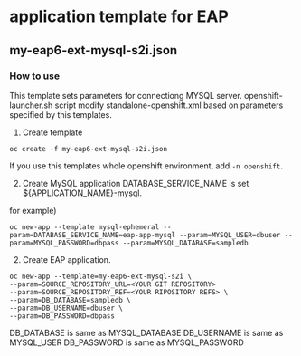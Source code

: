 # application template for EAP
## my-eap6-ext-mysql-s2i.json

### How to use
This template sets parameters for connectiong MYSQL server. 
openshift-launcher.sh script modify standalone-openshift.xml based on parameters specified by this templates.

1. Create template
```
oc create -f my-eap6-ext-mysql-s2i.json
```
If you use this templates whole openshift environment, add `-n openshift`.

2. Create MySQL application
DATABASE_SERVICE_NAME is set ${APPLICATION_NAME}-mysql.

for example)
```
oc new-app --template mysql-ephemeral --param=DATABASE_SERVICE_NAME=eap-app-mysql --param=MYSQL_USER=dbuser --param=MYSQL_PASSWORD=dbpass --param=MYSQL_DATABASE=sampledb
```

2. Create EAP application.
```
oc new-app --template=my-eap6-ext-mysql-s2i \
--param=SOURCE_REPOSITORY_URL=<YOUR GIT REPOSITORY>
--param=SOURCE_REPOSITORY_REF=<YOUR RIPOSITORY REFS> \
--param=DB_DATABASE=sampledb \
--param=DB_USERNAME=dbuser \
--param=DB_PASSWORD=dbpass
```

DB_DATABASE is same as MYSQL_DATABASE
DB_USERNAME is same as MYSQL_USER
DB_PASSWORD is same as MYSQL_PASSWORD

